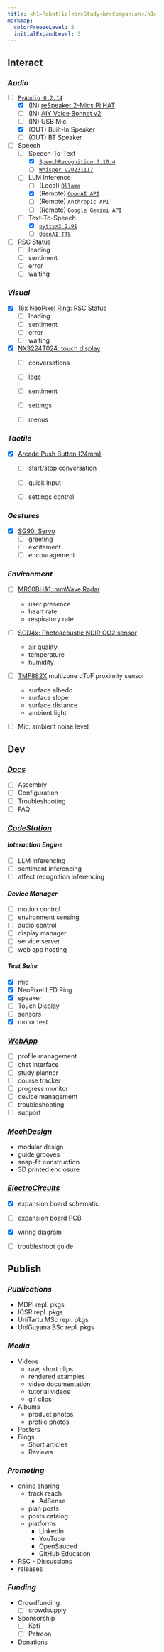 ```yaml
---
title: <h1>Robot[ic]<br>Study<br>Companion</h1>
markmap:
  colorFreezeLevel: 5
  initialExpandLevel: 3
---
```


## **Interact**

### *Audio*

- [ ] <a href="https://pypi.org/project/PyAudio/" target="_blank">`PyAudio 0.2.14`</a>
  - [x] (IN) <a href="https://www.seeedstudio.com/ReSpeaker-2-Mics-Pi-HAT.html" target="_blank">reSpeaker 2-Mics Pi HAT</a>
  - [ ] (IN) <a href="https://aiyprojects.withgoogle.com/voice" target="_blank">AIY Voice Bonnet v2</a>
  - [ ] (IN) USB Mic
  - [x] (OUT) Built-In Speaker
  - [ ] (OUT) BT Speaker

- [ ] Speech
  - [ ] Speech-To-Text
    - [x] <a href="https://pypi.org/project/SpeechRecognition/" target="_blank">`SpeechRecognition 3.10.4`</a>
    - [ ] <a href="https://github.com/openai/whisper/releases/tag/v20231117" target="_blank">`Whisper v20231117`</a>

  - [ ] LLM Inference
    - [ ] (Local) <a href="https://github.com/ollama/ollama" target="_blank">`Ollama`</a>
    - [x] (Remote) <a href="https://platform.openai.com/docs/overview" target="_blank">`OpenAI API`</a>
    - [ ] (Remote) `Anthropic API`
    - [ ] (Remote) `Google Gemini API`

  - [ ] Text-To-Speech
    - [x] <a href="https://pypi.org/project/pyttsx3/" target="_blank">`pyttsx3 2.91`</a>
    - [ ] <a href="https://platform.openai.com/docs/guides/text-to-speech" target="_blank">`OpenAI TTS`</a>  

- [ ] RSC Status
  - [ ] loading 
  - [ ] sentiment
  - [ ] error
  - [ ] waiting

### *Visual*

- [x] <a href="https://www.adafruit.com/product/1463" target="_blank">16x NeoPixel Ring</a>: RSC Status
  - [ ] loading 
  - [ ] sentiment
  - [ ] error
  - [ ] waiting

- [x] <a href="https://nextion.tech/datasheets/nx3224t024/" target="_blank">NX3224T024: touch display</a>
  - [ ] conversations
  - [ ] logs
  - [ ] sentiment
  - [ ] settings
  - [ ] menus


### *Tactile*

- [x] <a href="https://www.aliexpress.com/item/1005003651570456.html?spm=a2g0o.productlist.main.21.5abc6d2dMls7ZG&algo_pvid=7bb0f609-660b-4586-bbe4-02c2492670c5&utparam-url=scene%3Asearch%7Cquery_from%3A" target="_blank">Arcade Push Button (24mm)</a>
  - [ ] start/stop conversation
  - [ ] quick input
  - [ ] settings control


### *Gestures*

- [x] <a href="http://www.ee.ic.ac.uk/pcheung/teaching/DE1_EE/stores/sg90_datasheet.pdf" target="_blank">SG90: Servo</a>
  - [ ] greeting
  - [ ] excitement
  - [ ] encouragement

### *Environment*

- [ ] <a href="https://wiki.seeedstudio.com/Radar_MR60BHA1/" target="_blank">MR60BHA1: mmWave Radar</a>
  - user presence
  - heart rate
  - respiratory rate
- [ ] <a href="https://sensirion.com/media/documents/48C4B7FB/64C134E7/Sensirion_SCD4x_Datasheet.pdf" target="_blank">SCD4x: Photoacoustic NDIR CO2 sensor</a> 
  - air quality
  - temperature
  - humidity
- [ ] <a href="https://cdn.sparkfun.com/assets/learn_tutorials/2/2/8/9/TMF882X_DataSheet.pdf" target="_blank">TMF882X</a> multizone dToF proximity sensor
  - surface albedo 
  - surface slope
  - surface distance 
  - ambient light
- [ ] Mic: ambient noise level


## **Dev**

### <a href="https://github.com/RobotStudyCompanion/Documentation" target="_blank">*Docs*</a>

- [ ] Assembly
- [ ] Configuration
- [ ] Troubleshooting
- [ ] FAQ

### <a href="https://github.com/RobotStudyCompanion/CodeStation" target="_blank">*CodeStation*</a>


#### *Interaction Engine*
  -  [ ] LLM inferencing
  -  [ ] sentiment inferencing
  -  [ ] affect recognition inferencing

#### *Device Manager*
  -  [ ] motion control
  -  [ ] environment sensing
  -  [ ] audio control
  -  [ ] display manager
  -  [ ] service server
  -  [ ] web app hosting

#### *Test Suite*
  - [x] mic
  - [x] NeoPixel LED Ring
  - [x] speaker
  - [ ] Touch Display
  - [ ] sensors
  - [x] motor test

### <a href="https://github.com/RobotStudyCompanion/WebApp" target="_blank">*WebApp*</a>

  - [ ] profile management
  - [ ] chat interface
  - [ ] study planner
  - [ ] course tracker
  - [ ] progress monitor
  - [ ] device management
  - [ ] troubleshooting
  - [ ] support 

### <a href="https://github.com/RobotStudyCompanion/MechDesign" target="_blank">*MechDesign*</a>

- modular design
- guide grooves
- snap-fit construction
- 3D printed enclosure

### <a href="https://github.com/RobotStudyCompanion/ElectroCircuits" target="_blank">*ElectroCircuits*</a>

- [x] expansion board schematic
- [ ] expansion board PCB
- [x] wiring diagram
- [ ] troubleshoot guide


## **Publish**

### *Publications*
- MDPI repl. pkgs
- ICSR repl. pkgs
- UniTartu MSc repl. pkgs
- UniGuyana BSc repl. pkgs

### *Media*
- Videos 
  - raw, short clips
  - rendered examples
  - video documentation
  - tutorial videos
  - gif clips
- Albums
  - product photos
  - profile photos
- Posters
- Blogs
  - Short articles
  - Reviews

### *Promoting*
- online sharing
  - track reach
    - AdSense
  - plan posts
  - posts catalog
  - platforms
    - LinkedIn
    - YouTube
    - OpenSauced
    - GitHub Education
- RSC - Discussions
- releases 

### *Funding*
- Crowdfunding
  - [ ] crowdsupply
- Sponsorship
  - [ ] Kofi
  - [ ] Patreon
- Donations

